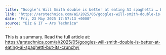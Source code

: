 ```yaml
---
title: "Google’s Will Smith double is better at eating AI spaghetti … but it’s crunchy?"
link: "https://arstechnica.com/ai/2025/05/googles-will-smith-double-is-better-at-eating-ai-spaghetti-but-its-crunchy/"
date: "Fri, 23 May 2025 17:57:13 +0000"
source: "Biz & IT – Ars Technica"
---
```


This is a summary. Read the full article at: https://arstechnica.com/ai/2025/05/googles-will-smith-double-is-better-at-eating-ai-spaghetti-but-its-crunchy/